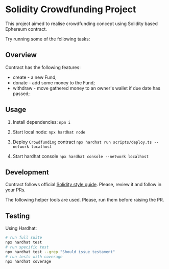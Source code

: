 # Solidity Crowdfunding Project

This project aimed to realise crowdfunding concept using Solidity based Ephereum contract.

Try running some of the following tasks:

## Overview

Contract has the following features:

- create - a new Fund;
- donate - add some money to the Fund;
- withdraw - move gathered money to an owner's wallet if due date has passed;

## Usage

1. Install dependencies: `npm i`

2. Start local node: `npx hardhat node`

3. Deploy `Crowdfunding` contract `npx hardhat run scripts/deploy.ts --network localhost`

4. Start hardhat console `npx hardhat console --network localhost`

## Development

Contract follows official [Solidity style guide](https://docs.soliditylang.org/en/v0.8.9/style-guide.html).
Please, review it and follow in your PRs.

The following helper tools are used. Please, run them before raising the PR.

## Testing

Using Hardhat:

```bash
# run full suite
npx hardhat test
# run specific test
npx hardhat test --grep "Should issue testament"
# run tests with coverage
npx hardhat coverage
```
